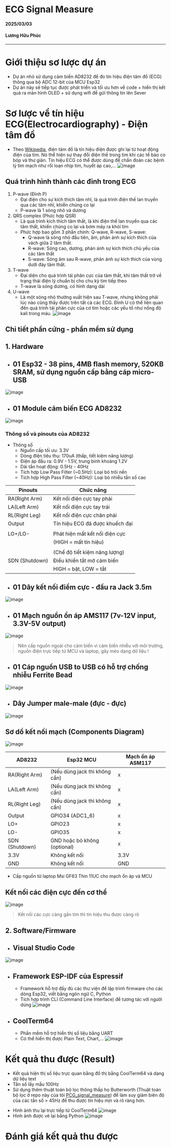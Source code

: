 # ECG Signal Measure
#### 2025/03/03 
#### Lương Hữu Phúc
*** 
# **Giới thiệu sơ lược dự án**
- Dự án nhỏ sử dụng cảm biến AD8232 để đo tín hiệu điện tâm đồ (ECG) thông qua bộ ADC 12-bit của MCU Esp32
- Dự án này sẽ tiếp tục được phát triển và tối ưu hơn về code + hiển thị kết quả ra màn hình OLED + sử dụng wifi để gửi thông tin lên Sever
# **Sơ lược về tín hiệu ECG(Electrocardiography) - Điện tâm đồ**
- Theo [Wikipedia](https://en.wikipedia.org/wiki/Electrocardiography), điện tâm đồ là tín hiệu điện được ghi lại từ hoạt động điện của tim. Nó thể hiện sự thay đổi điện thế trong tim khi các tế bào co bóp và thư giãn. Tín hiệu ECG có thể được dùng để chẩn đoán các bệnh lý tim mạch như rối loạn nhịp tim, huyết áp cao,...
![image](https://github.com/user-attachments/assets/38c37543-2de3-402f-b32c-7d06bfd1d03a)
## Quá trình hình thành các đỉnh trong ECG
1. P-wave (Đỉnh P)
   * Đại điện cho sự kích thích tâm nhĩ, là quá trình điện thế lan truyền qua các tâm nhĩ, khiễn chúng co lại
   * P-wave là 1 sóng nhỏ và dương
2. QRS complex (Phức hợp QSR)
   * Là quá trình kích thích tâm thất, là khi điện thế lan truyền qua các tâm thất, khiến chúng co lại và bơm máy ra khỏi tim
   * Phức hợp bao gồm 3 phần chính: Q-wave, R-wave, S-wave:
     * Q-wave là sóng nhỏ đầu tiên, âm, phản ánh sự kích thích của vách giữa 2 tâm thất.
     * R-wave: Sóng cao, dương, phản ánh sự kích thích chủ yếu của các tâm thất
     * S-wave: Sóng âm sau R-wave, phản ánh sự kích thích của vùng dưới đáy tâm thất.
3. T-wave
   * Đại diện cho quá trình tái phân cực của tâm thất, khi tâm thất trở về trạng thái điện lý chuẩn bị cho chu kỳ tim tiếp theo
   * T-wave là sóng dương, có hình dạng dài
5. U-wave
   * Là một sóng nhỏ thường xuất hiện sau T-wave, nhưng không phải lúc nào cũng thấy được trên tất cả các ECG. Đỉnh U có thể liên quan đến quá trình tái phân cực của cơ tim hoặc các yếu tố như nồng độ kali trong máu.
![image](https://github.com/user-attachments/assets/be0cb6b4-8795-422f-94d1-9be2bbb03a11)
## **Chi tiết phần cứng - phần mềm sử dụng**
## 1. Hardware
* ## **01 Esp32 - 38 pins, 4MB flash memory, 520KB SRAM, sử dụng nguồn cấp bằng cáp micro-USB** <br>
![image](https://github.com/user-attachments/assets/07d970ef-ad88-44d2-b055-c6992b4bbfbc)
* ## **01 Module cảm biến ECG AD8232** <br> 
![image](https://github.com/user-attachments/assets/7e074dd4-e20f-422f-9068-c062b013bce5)
### Thông số và pinouts của AD8232 <br>
* Thông số
   - Nguồn cấp tối ưu: 3.3V
   - Dòng điện tiêu thụ: 170uA (thấp, tiết kiệm năng lượng)
   - Điện áp đầu ra: 0.9V - 1.5V, trung bình khoảng 1.2V
   - Dải tần hoạt động: 0.5Hz - 40Hz
   - Tích hợp Low Pass Filter (~0.5Hz): Loại bỏ trôi nền
   - Tích hợp High Pass Filter (~40Hz): Loại bỏ nhiễu tần số cao

|         Pinouts          |                 Chức năng                |
---------------------------|-------------------------------------------
|       RA(Right Arm)      |          Kết nối điện cực tay phải       |
|       LA(Left Arm)       |          Kết nối điện cực tay trái       |
|       RL(Right Leg)      |         Kết nối điện cực chân phải       |
|         Output           |     Tín hiệu ECG đã được khuếch đại      |
|                          |                                          |
|         LO+/LO-          |      Phát hiện mất kết nối điện cực      |
|                          |           (HIGH = mất tín hiệu)          |
|                          |                                          |
|                          |       (Chế độ tiết kiệm năng lượng)      |
|      SDN (Shutdown)      |         Điều khiển tắt mở cảm biến       |
|                          |          HIGH = bật, LOW = tắt           |

* ## **01 Dây kết nối điểm cực - đầu ra Jack 3.5m** <br>
![image](https://github.com/user-attachments/assets/8e1e8e0a-d897-49c6-962c-8e426ac3abfb)
* ## **01 Mạch nguồn ổn áp AMS117 (7v-12V input, 3.3V-5V output)** <br>
![image](https://github.com/user-attachments/assets/4f27250f-4f5f-4308-a1d1-60224184b1d5)
> Nên cấp nguồn ngoài cho cảm biến vì cảm biến nhiễu với môi trường, nguồn điện trực tiếp từ MCU và laptop, gây méo dạng dữ liệu !
* ## **01 Cáp nguồn USB to USB có hỗ trợ chống nhiễu Ferrite Bead** <br>
 ![image](https://github.com/user-attachments/assets/68fe1ff4-7e74-4732-9820-9a13913619eb)
* ## **Dây Jumper male-male (đực - đực)**
![image](https://github.com/user-attachments/assets/ba09ff8a-18e9-4bbb-83cc-cea74f1418c5)
## Sơ dồ kết nối mạch (Components Diagram)
![image](https://github.com/user-attachments/assets/548c5a26-caeb-46bb-8cf6-d17bcdca2573)

|          AD8232          |           Esp32 MCU           | Mạch ổn áp ASM117  |
---------------------------|-------------------------------|---------------------
|       RA(Right Arm)      | (Nếu dùng jack thì không cần) |          x         | 
|       LA(Left Arm)       | (Nếu dùng jack thì không cần) |          x         |
|       RL(Right Leg)      | (Nếu dùng jack thì không cần) |          x         |
|         Output           |         GPIO34 (ADC1_6)       |          x         |
|          LO+             |            GPIO23             |          x         |
|          LO-             |            GPIO35             |          x         |
|      SDN (Shutdown)      |  GND hoặc bỏ không (optional) |          x         |
|          3.3V            |         Không kết nối         |         3.3V       |
|          GND             |         Không kết nối         |         GND        |

- Cấp nguồn từ laptop Msi GF63 Thin 11UC cho mạch ổn áp và MCU
## **Kết nối các điện cực đến cơ thể**
![image](https://github.com/user-attachments/assets/31809a90-f88f-43a9-beec-f5ba67188a67)
> Kết nối các cực càng gần tim thì tín hiệu thu được càng rõ
## 2. Software/Firmware
* ## **Visual Studio Code**
![image](https://github.com/user-attachments/assets/abdbcfe6-f191-48c9-b9f2-4fa6c3f02d83)
* ## **Framework ESP-IDF của Espressif**
  - Framework hỗ trợ đầy đủ các thư viện để lập trình firmware cho các dòng Esp32, viết bằng ngôn ngữ C, Python
  - Tích hợp trình CLI (Command Line Interface) để tương tác với người dùng
![image](https://github.com/user-attachments/assets/cb6e2dec-7bd7-4ebc-b4a4-b83cda8a1141)
* ## **CoolTerm64**
  - Phần mềm hỗ trợ hiển thị số liệu bằng UART
  - Có thể hiển thị được Plain Text, Chart,...
![image](https://github.com/user-attachments/assets/ac777887-2218-4d1d-892d-53ea8cae35e3)
# **Kết quả thu được (Result)**
- Kết quả hiện thị số liệu trực quan bằng đồ thị bằng CoolTerm64 và dạng dữ liệu text 
- Tần số lấy mẫu 100Hz
- Sử dụng thêm thuật toán bộ lọc thông thấp họ Butterworth (Thuật toán bộ lọc ở repo này của tôi [PCG_signal_measure]()) để làm suy giảm biên độ của các tần số > 45Hz để thu được tín hiệu mịn và rõ ràng hơn.
* Hình ảnh thu lại trực tiếp từ CoolTerm64
![image](https://github.com/user-attachments/assets/c8b8f74f-edb6-4e29-8132-d415c2ccfb72)
* Hình ảnh được vẽ lại bằng Python
![image](https://github.com/user-attachments/assets/02cd2c59-4efe-4380-878b-e3333bfe023d)

# **Đánh giá kết quả thu được** 


